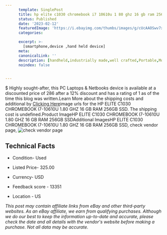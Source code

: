 ```yaml
---
      template: SinglePost
      title: hp elite c1030 chromebook i7 10610u 1 80 ghz 16 gb ram 256gb ssd
      status: Published
      date: '2023-02-12'
      featuredImage: 'https://i.ebayimg.com/thumbs/images/g/cUcAAOSwv7xj5jER/s-l225.jpg'
      categories: 

      excerpt: >-
        [smartphone,device ,hand held device]
      meta:
      canonicalLink: ''
      description: [handheld,industrially made,well crafted,Portable,Mobile,Compact,Convenient,Lightweight,Maneuverable,Man-portable,Miniature,Carriable,Hand-held,Light,Holdable,Transportable,Mobile device,Pocket-sized,On-the-go,Wireless,Cordless,Compact size,Convenient size, smartphone,device ,hand held device]
      noindex: false

        
---
```

$
    Highly sought-after, this PC Laptops & Netbooks device is available at a discounted price of 286 after a 12% discount and has a rating of 1 as of the time this blog was written.Learn More about the shipping costs and additional by [Clicking Here](https://www.ebay.com/itm/144939375059?hash=item21bf0f59d3%3Ag%3AcUcAAOSwv7xj5jER&mkevt=1&mkcid=1&mkrid=711-53200-19255-0&campid=%253CePNCampaignId%253E&customid=%253CreferenceId%253E&toolid=10049)image urls for the HP ELITE C1030 CHROMEBOOK I7-10610U 1.80 GHZ 16 GB RAM 256GB SSD. The shipping cost is undefined.Product ImageHP ELITE C1030 CHROMEBOOK I7-10610U 1.80 GHZ 16 GB RAM 256GB SSDAdditional ImagesHP ELITE C1030 CHROMEBOOK I7-10610U 1.80 GHZ 16 GB RAM 256GB SSD, check vendor page, ![check vendor page](https://origin-galleryplus.ebayimg.com/ws/web/144939375059_2_0_1/225x225.jpg,https://origin-galleryplus.ebayimg.com/ws/web/144939375059_3_0_1/225x225.jpg,https://origin-galleryplus.ebayimg.com/ws/web/144939375059_4_0_1/225x225.jpg,https://origin-galleryplus.ebayimg.com/ws/web/144939375059_5_0_1/225x225.jpg,https://origin-galleryplus.ebayimg.com/ws/web/144939375059_6_0_1/225x225.jpg,https://origin-galleryplus.ebayimg.com/ws/web/144939375059_7_0_1/225x225.jpg,https://origin-galleryplus.ebayimg.com/ws/web/144939375059_8_0_1/225x225.jpg,https://origin-galleryplus.ebayimg.com/ws/web/144939375059_9_0_1/225x225.jpg,https://origin-galleryplus.ebayimg.com/ws/web/144939375059_10_0_1/225x225.jpg,https://origin-galleryplus.ebayimg.com/ws/web/144939375059_11_0_1/225x225.jpg)
    
    

 ## Technical Facts 



     
      

 - Condition- Used 


      

 - Listed Price- 325.00 


      

 - Currency- USD 


      

 - Feedback score - 13351 


      

 - Location - US 


      
      

 *_This post may contain affiliate links from eBay and other third-party websites. As an eBay affiliate, we earn from qualifying purchases. Although we do our best to keep the information up-to-date and accurate, please check the date and all details with the vendor's website before making a purchase. Not all data may be accurate._*



    
    
    
    
    